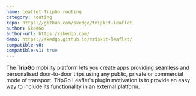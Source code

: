 ```yaml
---
name: Leaflet TripGo routing
category: routing
repo: https://github.com/skedgo/tripkit-leaflet
author: SkedGo
author-url: https://skedgo.com/
demo: https://skedgo.github.io/tripkit-leaflet/
compatible-v0:
compatible-v1: true
---
```


The <b>TripGo</b> mobility platform lets you create apps providing seamless and personalised door-to-door trips using any public, private or commercial mode of transport.    		TripGo Leaflet's plugin motivation is to provide an easy way to include its functionality in an external platform.
